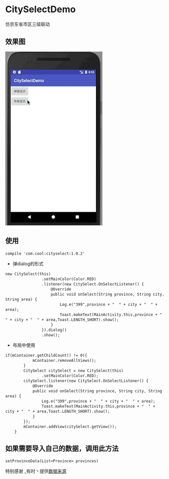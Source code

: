 # CitySelectDemo
仿京东省市区三级联动
## 效果图

![省市区3级联动.gif](image/city.gif)

## 使用

```
compile 'com.cool:cityselect:1.0.2'
```


* 弹dialog的形式

```
new CitySelect(this)
                .setMainColor(Color.RED)
                .listener(new CitySelect.OnSelectListener() {
                    @Override
                    public void onSelect(String province, String city, String area) {
                        Log.e("399",province + "  " + city + "  " + area);
                        Toast.makeText(MainActivity.this,province + "  " + city + "  " + area,Toast.LENGTH_SHORT).show();
                    }
                }).dialog()
                .show();
```
* 布局中使用

```
if(mContainer.getChildCount() != 0){
            mContainer.removeAllViews();
        }
        CitySelect citySelect = new CitySelect(this)
                .setMainColor(Color.RED);
        citySelect.listener(new CitySelect.OnSelectListener() {
            @Override
            public void onSelect(String province, String city, String area) {
                Log.e("399",province + "  " + city + "  " + area);
                Toast.makeText(MainActivity.this,province + "  " + city + "  " + area,Toast.LENGTH_SHORT).show();
            }
        });
        mContainer.addView(citySelect.getView());
    }
```

## 如果需要导入自己的数据，调用此方法

```
setProvinceData(List<Province> provinces)
```

特别感谢 _有时丶提供[数据来源](http://blog.csdn.net/youshi520000/article/details/70808580)